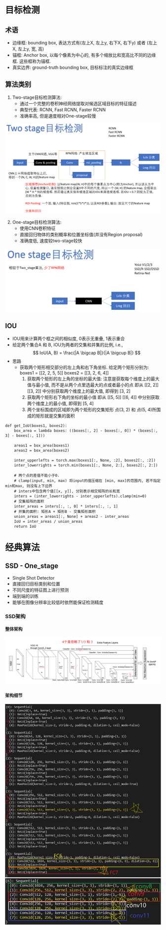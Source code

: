 # 目标检测

## 术语
- 边缘框: bounding box, 表达方式有(左上X, 左上y, 右下X, 右下y) 或者 (左上X, 左上y, 宽, 高)
- 锚框: Anchor box, 以每个像素为中心的, 有多个缩放比和宽高比不同的边缘框. 这些框称为锚框.
- 真实边界: ground-truth bounding box, 目标标注的真实边缘框

## 算法类别
1. Two-stage目标检测算法:
    - 通过一个完整的卷积神经网络提取对候选区域目标的特征描述
    - 典型代表: RCNN, Fast RCNN, Faster RCNN
    - 准确率高, 但是速度相对One-stage较慢

<img src='imgs/Two_stage.png'>

2. One-stage目标检测算法:
   - 使用CNN卷积特征
   - 直接回归物体的类别概率和位置坐标值(并没有Region proposal)
   - 准确度低, 速度较two-stage较快

<img src='imgs/One_stage.png'>

## IOU
- IOU用来计算两个框之间的相似度, 0表示无重叠, 1表示重合
- 给定两个集合A 和 B, IOU为两者的交集和并集的比例, i.e.,
  $$ IoU(A, B) = \frac{|A \bigcap B|}{|A \bigcup B|} $$
- 思路
  - 获取两个矩形相交部分的左上角和右下角坐标.
    给定两个矩形分别为: 
        boxes1 = [[2, 2, 5, 5]] 
        boxes2 = [[3, 2, 6, 4]]
    1. 获取两个矩形的左上角的坐标的最大值: 注意是获取每个维度上的最大值与最小值, 而不是从两个点里选最大的点或者最小的点
        即从 [[2, 2]] [[3, 2]] 中分别获取两个维度上的最大值, 即得到 [3, 2]
    2. 获取两个矩形右下角的坐标的最小值
        即从 [[5, 5]] [[6, 4]] 中分别获取两个维度上的最小值, 即得到 [5, 4]
    3. 两个坐标围成的区域即为两个矩形的交集矩形
        点(3, 2) 和 点(5, 4)所围成的矩形就是交集的面积
```
def get_IoU(boxes1, boxes2):
    box_area = lambda boxes: ((boxes[:, 2] - boxes[:, 0]) * (boxes[:, 3] - boxes[:, 1]))

    areas1 = box_area(boxes1)
    areas2 = box_area(boxes2)

    inter_upperlefts = torch.max(boxes1[:, None, :2], boxes2[:, :2])
    inter_lowerrights = torch.min(boxes1[:, None, 2:], boxes2[:, 2:])

    # 两个点的差值不能小于0.
    # clamp(input, min, max) 将input的值压缩在 [min, max]的范围内, 若不指定min和max, 则没有上下边界
    # inters中包含两个值[[x, y]], 分别表示相交矩阵的长和宽
    inters = (inter_lowerrights - inter_upperlefts).clamp(min=0)
    # 交集矩阵的面积
    inter_areas = inters[:, :, 0] * inters[:, :, 1]
    # 并集的面积: 矩形A + 矩形B - 交集矩形面积
    union_areas = areas1[:, None] + areas2 - inter_areas
    IoU = inter_areas / union_areas
    return IoU
```


# 经典算法
## SSD - One_stage
- Single Shot Detector
- 直接回归目标类别和位置
- 不同尺度的特征图上进行预测
- 端到端的训练
- 能够在图像分辨率比较低时依然能保证检测精度 

### SSD架构
#### 整体架构
<img src='imgs/SSD_net.png'>

#### 架构细节
<img src='imgs/SSD_net_1_5.png'>
<img src='imgs/SSD_net_6.png'>
